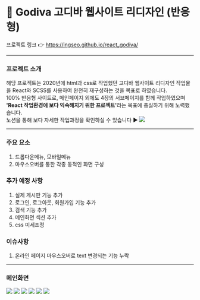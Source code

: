 # :chocolate_bar: Godiva 고디바 웹사이트 리디자인 (반응형) 
프로젝트 링크 :point_right: https://ingseo.github.io/react_godiva/

***
### 프로젝트 소개
해당 프로젝트는 2020년에 html과 css로 작업했던 고디바 웹사이트 리디자인 작업물을 React와 SCSS를 사용하여 완전히 재구성하는 것을 목표로 하였습니다. <br>
100% 반응형 사이트로, 메인페이지 외에도 4장의 서브페이지를 함께 작업하였으며 <b>'React 작업환경에 보다 익숙해지기 위한 프로젝트'</b>라는 목표에 충실하기 위해 노력했습니다.<br>
노션을 통해 보다 자세한 작업과정을 확인하실 수 있습니다 :arrow_forward: <a href="https://ingseo.notion.site/a614b41638b04c7da2191429b1cb6995?v=a2b364dcf694451e93f960ec5985c0d6"><img src="https://img.shields.io/badge/Notion-000000?style=flat&logo=Notion&logoColor=white" /></a>
***
### 주요 요소
1. 드롭다운메뉴, 모바일메뉴
2. 마우스오버를 통한 각종 동적인 화면 구성

### 추가 예정 사항
1. 실제 게시판 기능 추가
2. 로그인, 로그아웃, 회원가입 기능 추가
3. 검색 기능 추가
4. 메인화면 섹션 추가
5. css 미세조정

### 이슈사항
1. 온라인 페이지 마우스오버로 text 변경되는 기능 누락

***
### 메인화면
<img src="https://i.imgur.com/NTAvRc0.png" />
<img src="https://i.imgur.com/jB8n38s.png" />
<img src="https://i.imgur.com/4wvGAyb.png" />
<img src="https://i.imgur.com/JNSKl4C.png" />
<img src="https://i.imgur.com/OQxppb9.png" />
<img src="https://i.imgur.com/DU7o3nF.png" />
